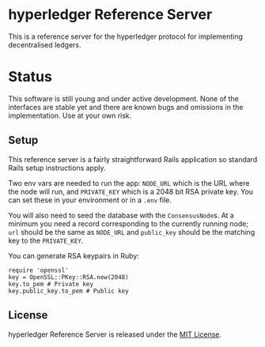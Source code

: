 # hyperledger Reference Server

This is a reference server for the hyperledger protocol for implementing
decentralised ledgers.

# Status

This software is still young and under active development. None of the interfaces are
stable yet and there are known bugs and omissions in the implementation. Use at your
own risk.

## Setup

This reference server is a fairly straightforward Rails application so standard Rails setup
instructions apply.

Two env vars are needed to run the app: `NODE_URL` which is the URL where the node will run,
and `PRIVATE_KEY` which is a 2048 bit RSA private key. You can set these in your environment or
in a `.env` file.

You will also need to seed the database with the `ConsensusNode`s. At a minimum you need a record
corresponding to the currently running node; `url` should be the same as `NODE_URL` and `public_key`
should be the matching key to the `PRIVATE_KEY`.

You can generate RSA keypairs in Ruby:

    require 'openssl'
    key = OpenSSL::PKey::RSA.new(2048)
    key.to_pem # Private key
    key.public_key.to_pem # Public key

## License

hyperledger Reference Server is released under the [MIT License](http://www.opensource.org/licenses/MIT).
